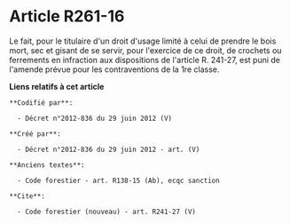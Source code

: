 # Article R261-16

Le fait, pour le titulaire d'un droit d'usage limité à celui de prendre le bois mort, sec et gisant de se servir, pour
l'exercice de ce droit, de crochets ou ferrements en infraction aux dispositions de l'article R. 241-27, est puni de l'amende
prévue pour les contraventions de la 1re classe.

**Liens relatifs à cet article**

	**Codifié par**:

	  - Décret n°2012-836 du 29 juin 2012 (V)

	**Créé par**:

	  - Décret n°2012-836 du 29 juin 2012 - art. (V)

	**Anciens textes**:

	  - Code forestier - art. R138-15 (Ab), ecqc sanction

	**Cite**:

	  - Code forestier (nouveau) - art. R241-27 (V)

